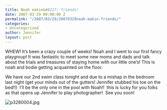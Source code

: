 ```yaml
---
title: Noah makin&#8217; friends!
date: 2007-03-29 00:00:00 Z
permalink: "/2007/03/29/20070329noah-makin-friends/"
categories:
- Uncategorized
author: Jennifer
layout: post
---
```


WHEW! It&#8217;s been a crazy couple of weeks! Noah and I went to our first fancy playgroup! It was fantastic to meet some new moms and dads and talk about the trials and treasures of staying home with our little one&#8217;s! This is noah and bodie getting acquainted on the floor.

We have our 2nd swim class tonight and due to a mishap in the bedroom last night (get your minds out of the gutters! Jennifer stubbed his toe on the bed!!)  I&#8217;ll be the only one in the pool with Noah!!  this is lucky for you folks as that opens up Jennifer to play photographer!  See you soon!

<img id="image150" alt="p3280004.jpg" src="http://static.squarespace.com/static/50db6bb3e4b015296cd43789/50dfa5b1e4b0dc6320e0b5ea/50dfa5b1e4b0dc6320e0b676/1175169260000/?format=original" />
